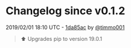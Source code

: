 # Changelog since v0.1.2

2019/02/01 18:10 UTC - [1da85ac](https://github.com/hassio-addons/addon-matrix/commit/1da85acd170cef99d304f68af3737d2eaee34ae3) by [@timmo001](https://github.com/timmo001)
> :arrow_up: Upgrades pip to version 19.0.1 

